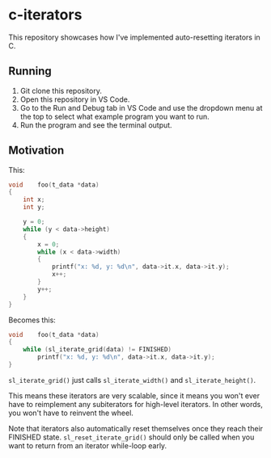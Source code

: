 # c-iterators

This repository showcases how I've implemented auto-resetting iterators in C.

## Running

1. Git clone this repository.
2. Open this repository in VS Code.
3. Go to the Run and Debug tab in VS Code and use the dropdown menu at the top to select what example program you want to run.
4. Run the program and see the terminal output.

## Motivation

This:
```c
void	foo(t_data *data)
{
	int	x;
	int	y;

	y = 0;
	while (y < data->height)
	{
		x = 0;
		while (x < data->width)
		{
			printf("x: %d, y: %d\n", data->it.x, data->it.y);
			x++;
		}
		y++;
	}
}
```
Becomes this:
```c
void	foo(t_data *data)
{
	while (sl_iterate_grid(data) != FINISHED)
		printf("x: %d, y: %d\n", data->it.x, data->it.y);
}
```
`sl_iterate_grid()` just calls `sl_iterate_width()` and `sl_iterate_height()`.

This means these iterators are very scalable, since it means you won't ever have to reimplement any subiterators for high-level iterators. In other words, you won't have to reinvent the wheel.

Note that iterators also automatically reset themselves once they reach their FINISHED state. `sl_reset_iterate_grid()` should only be called when you want to return from an iterator while-loop early.

